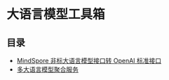 # 大语言模型工具箱

## 目录

- [MindSpore 非标大语言模型接口转 OpenAI 标准接口](./mindspore/README.md)
- [多大语言模型聚合服务](./aggregated-llm-server/README.md)
